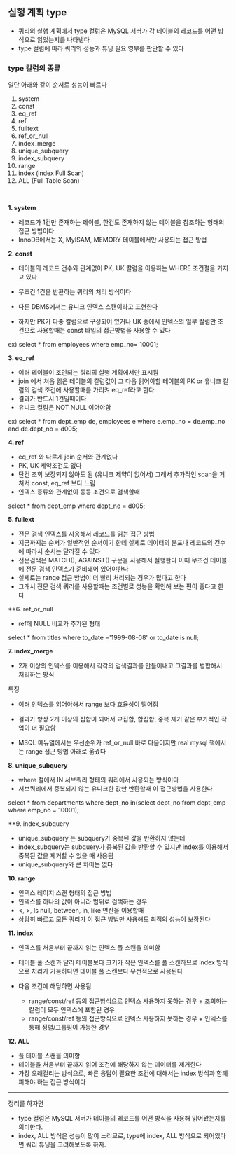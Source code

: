 ## 실행 계획 type 
- 쿼리의 실행 계획에서 type 컬럼은 MySQL 서버가 각 테이블의 레코드를 어떤 방식으로 읽었는지를 나타낸다
- type 컬럼에 따라 쿼리의 성능과 튜닝 필요 영부를 판단할 수 있다


### type 칼럼의 종류
일단 아래와 같이 순서로 성능이 빠르다
1. system
2. const
3. eq_ref
4. ref
5. fulltext
6. ref_or_null
7. index_merge
8. unique_subquery
9. index_subquery
10. range
11. index (index Full Scan)
12. ALL (Full Table Scan)


<br/>





 **1. system**
- 레코드가 1건만 존재하는 테이블, 한건도 존재하지 않는 테이블을 참조하는 형태의 접근 방법이다
- InnoDB에서는 X, MyISAM, MEMORY 테이블에서만 사용되는 접근 방법


**2. const**

- 테이블의 레코드 건수와 관계없이 PK, UK 칼럼을 이용하는 WHERE 조건절을 가지고 있다
- 무조건 1건을 반환하는 쿼리의 처리 방식이다
- 다른 DBMS에서는 유니크 인덱스 스캔이라고 표현한다

- 하지만 PK가 다중 칼럼으로 구성되어 있거나 UK 중에서 인덱스의 일부 칼럼만 조건으로 사용할때는 const 타입의 접근방법을 사용할 수 있다

ex) select * from employees where emp_no= 10001;

**3. eq_ref**
- 여러 테이블이 조인되는 쿼리의 실행 계획에서만 표시됨 
- join 에서 처음 읽은 테이블의 칼럼값이 그 다음 읽어야할 테이블의 PK or 유니크 칼럼의 검색 조건에 사용할때를 가리켜 eq_ref라고 한다 
- 결과가 반드시 1건일때이다
- 유니크 컬럼은 NOT NULL 이어야함

ex) select * from dept_emp de, employees e
where e.emp_no = de.emp_no and de.dept_no = d005;


**4. ref**
- eq_ref 와 다르게 join 순서와 관계없다
- PK, UK 제약조건도 없다
- 단건 조회 보장되지 않아도 됨 (유니크 제약이 없어서) 그래서 추가적인 scan을 거쳐서 const, eq_ref 보다 느림
- 인덱스 종류와 관계없이 동등 조건으로 검색할때


select * from dept_emp where dept_no = d005;




**5. fullext**
- 전문 검색 인덱스를 사용해서 레코드를 읽는 접근 방법
- 지금까지는 순서가 일반적인 순서이기 한데 실제로 데이터의 분포나 레코드의 건수에 따라서 순서는 달라질 수 있다
- 전문검색은 MATCH(), AGAINST() 구문을 사용해서 실행한다 이때 무조건 테이블에 전문 검색 인덱스가 준비돼어 있어야한다 
- 실제로는 range 접근 방법이 더 빨리 처리되는 경우가 많다고 한다
- 그래서 전문 검색 쿼리를 사용할때는 조건별로 성능을 확인해 보는 편이 좋다고 한다


**6. ref_or_null
- ref에 NULL 비교가 추가된 형태

select * from titles
where to_date ='1999-08-08' or to_date is null;



**7. index_merge**

- 2개 이상의 인덱스를 이용해서 각각의 검색결과를 만들어내고 그결과를 병합해서 처리하는 방식

특징
- 여러 인덱스를 읽어야해서 range 보다 효율성이 떨어짐
- 결과가 항상 2개 이상의 집합이 되어서 교집합, 합집합, 중복 제거 같은 부가적인 작업이 더 필요함

- MSQL 메뉴얼에서는 우선순위가 ref_or_null 바로 다음이지만 real mysql 책에서는 range 접근 방법 아래로 옮겼다 



**8. unique_subquery**
- where 절에서 IN  서브쿼리 형태의 쿼리에서 사용되는 방식이다
- 서브쿼리에서 중복되지 않는 유니크한 값만 반환할때 이 접근방법을 사용한다

select * from departments 
where dept_no in(select dept_no from dept_emp where emp_no = 10001);



**9. index_subquery
- unique_subquery 는 subquery가 중복된 값을 반환하지 않는데
- index_subquery는 subquery가 중복된 값을 반환할 수 있지만 index를 이용해서 중복된 값을 제거할 수 있을 때 사용됨 
- unique_subquery와 큰 차이는 없다



**10. range**
- 인덱스 레이지 스캔 형태의 접근 방법
- 인덱스를 하나의 값이 아니라 범위로 검색하는 경우
- <, >, Is null, between, in, like  연산을 이용할때
- 상당히 빠르고 모든 쿼리가 이 접근 방법만 사용해도 최적의 성능이 보장된다


**11. index**
- 인덱스를 처음부터 끝까지 읽는 인덱스 풀 스캔을 의미함
- 테이블 풀 스캔과 달리 테이블보다 크기가 작은 인덱스를 풀 스캔하므로 index 방식으로 처리가 가능하다면 테이블 풀 스캔보다 우선적으로 사용된다

- 다음 조건에 해당하면 사용됨
	- range/const/ref 등의 접근방식으로 인덱스 사용하지 못하는 경우 + 조회하는 칼럼이 모두 인덱스에 포함된 경우
	- range/const/ref 등의 접근방식으로 인덱스 사용하지 못하는 경우 + 인덱스를 통해 정렬/그룹핑이 가능한 경우



**12. ALL**
- 풀 테이블 스캔을 의미함
- 테이블을 처음부터 끝까지 읽어 조건에 해당하지 않는 데이터를 제거한다
- 가장 오래걸리는 방식으로, 빠른 응답이 필요한 조건에 대해서는 index 방식과 함께 피해야 하는 접근 방식이다



---

정리를 하자면

- type 컬럼은 MySQL 서버가 테이블의 레코드를 어떤 방식을 사용해 읽어왔는지를 의미한다.
- index, ALL 방식은 성능이 많이 느리므로, type에 index, ALL 방식으로 되어있다면 쿼리 튜닝을 고려해보도록 하자.
